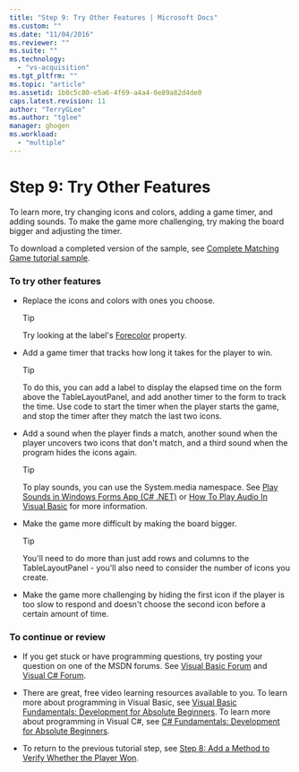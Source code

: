 ```yaml
---
title: "Step 9: Try Other Features | Microsoft Docs"
ms.custom: ""
ms.date: "11/04/2016"
ms.reviewer: ""
ms.suite: ""
ms.technology: 
  - "vs-acquisition"
ms.tgt_pltfrm: ""
ms.topic: "article"
ms.assetid: 1b0c5c80-e5a6-4f69-a4a4-0e89a82d4de0
caps.latest.revision: 11
author: "TerryGLee"
ms.author: "tglee"
manager: ghogen
ms.workload: 
  - "multiple"
---
```

# Step 9: Try Other Features
To learn more, try changing icons and colors, adding a game timer, and adding sounds. To make the game more challenging, try making the board bigger and adjusting the timer.  
  
 To download a completed version of the sample, see [Complete Matching Game tutorial sample](http://code.msdn.microsoft.com/Complete-Matching-Game-4cffddba).  
  
### To try other features  
  
-   Replace the icons and colors with ones you choose.  
  
    > [!TIP]
    >  Try looking at the label's [Forecolor](http://msdn.microsoft.com/library/system.windows.forms.control.forecolor.aspx) property.  
  
-   Add a game timer that tracks how long it takes for the player to win.  
  
    > [!TIP]
    >  To do this, you can add a label to display the elapsed time on the form above the TableLayoutPanel, and add another timer to the form to track the time. Use code to start the timer when the player starts the game, and stop the timer after they match the last two icons.  
  
-   Add a sound when the player finds a match, another sound when the player uncovers two icons that don't match, and a third sound when the program hides the icons again.  
  
    > [!TIP]
    >  To play sounds, you can use the System.media namespace. See [Play Sounds in Windows Forms App (C# .NET)](http://youtu.be/qOh4ooHg1UU) or [How To Play Audio In Visual Basic](http://youtu.be/-4oPDeQrtMs) for more information.  
  
-   Make the game more difficult by making the board bigger.  
  
    > [!TIP]
    >  You'll need to do more than just add rows and columns to the TableLayoutPanel - you'll also need to consider the number of icons you create.  
  
-   Make the game more challenging by hiding the first icon if the player is too slow to respond and doesn't choose the second icon before a certain amount of time.  
  
### To continue or review  
  
-   If you get stuck or have programming questions, try posting your question on one of the MSDN forums. See [Visual Basic Forum](http://social.msdn.microsoft.com/Forums/home?forum=vbgeneral) and [Visual C# Forum](http://social.msdn.microsoft.com/Forums/home?forum=csharpgeneral).  
  
-   There are great, free video learning resources available to you. To learn more about programming in Visual Basic, see [Visual Basic Fundamentals: Development for Absolute Beginners](http://channel9.msdn.com/Series/Visual-Basic-Development-for-Absolute-Beginners). To learn more about programming in Visual C#, see [C# Fundamentals: Development for Absolute Beginners](http://channel9.msdn.com/Series/C-Sharp-Fundamentals-Development-for-Absolute-Beginners).  
  
-   To return to the previous tutorial step, see [Step 8: Add a Method to Verify Whether the Player Won](../ide/step-8-add-a-method-to-verify-whether-the-player-won.md).